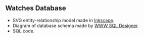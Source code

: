 ## Watches Database
- SVG entity-relationship model made in [Inkscape](https://github.com/inkscape/inkscape "Inkscape").
- Diagram of database schema made by [WWW SQL Designer](https://github.com/ondras/wwwsqldesigner "WWW SQL Designer").
- SQL code.
